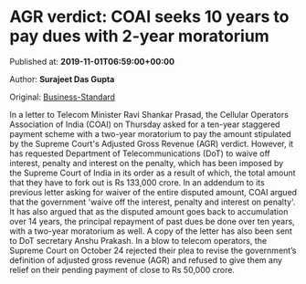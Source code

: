 
# AGR verdict: COAI seeks 10 years to pay dues with 2-year moratorium

Published at: **2019-11-01T06:59:00+00:00**

Author: **Surajeet Das Gupta**

Original: [Business-Standard](https://www.business-standard.com/article/economy-policy/agr-verdict-coai-seeks-10-years-to-pay-dues-with-2-year-moratorium-119110100400_1.html)

In a letter to Telecom Minister Ravi Shankar Prasad, the Cellular Operators Association of India (COAI) on Thursday asked for a ten-year staggered payment scheme with a two-year moratorium to pay the amount stipulated by the Supreme Court's Adjusted Gross Revenue (AGR) verdict. However, it has requested Department of Telecommunications (DoT) to waive off interest, penalty and interest on the penalty, which has been imposed by the Supreme Court of India in its order as a result of which, the total amount that they have to fork out is Rs 133,000 crore.
In an addendum to its previous letter asking for waiver of the entire disputed amount, COAI argued that the government 'waive off the interest, penalty and interest on penalty'.
It has also argued that as the disputed amount goes back to accumulation over 14 years, the principal repayment of past dues be done over ten years, with a two-year moratorium as well. A copy of the letter has also been sent to DoT secretary Anshu Prakash.
In a blow to telecom operators, the Supreme Court on October 24 rejected their plea to revise the government’s definition of adjusted gross revenue (AGR) and refused to give them any relief on their pending payment of close to Rs 50,000 crore.
